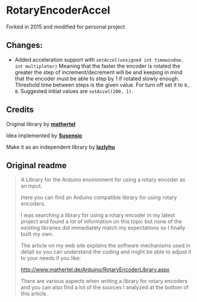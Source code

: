 RotaryEncoderAccel
=============

Forked in 2015 and modified for personal project

## Changes:

* Added acceleration support with `setAccel(unsigned int timewindow, int multipleter)`
Meaning that the faster the encoder is rotated the greater the step of increment/decrement will be and keeping in mind that the encoder must be able to step by 1 if rotated slowly enough. Threshold time between steps is the given value. For turn off set it to `0, 0`.
Suggested initial values are `setAccel(200, 1)`.


## Credits

Original library by [**mathertel**](https://github.com/mathertel)

Idea implemented by [**Susensio**](https://github.com/Susensio)

Make it as an independent library by [**lazlyhu**](https://github.com/lazlyhu)

## Original readme

>A Library for the Arduino environment for using a rotary encoder as an input.
>
>Here you can find an Arduino compatible library for using rotary encoders.
>
>I was searching a library for using a rotary encoder in my latest project and found a lot of information on this topic but none of the existing libraries did immediately match my expectations so I finally built my own.
>
>The article on my web site explains the software mechanisms used in detail so you can understand
>the coding and might be able to adjust it to your needs if you like:
>
>http://www.mathertel.de/Arduino/RotaryEncoderLibrary.aspx
>
>
>There are various aspects when writing a library for rotary encoders and you can also find a lot of the sources I analyzed at the bottom of this article.
